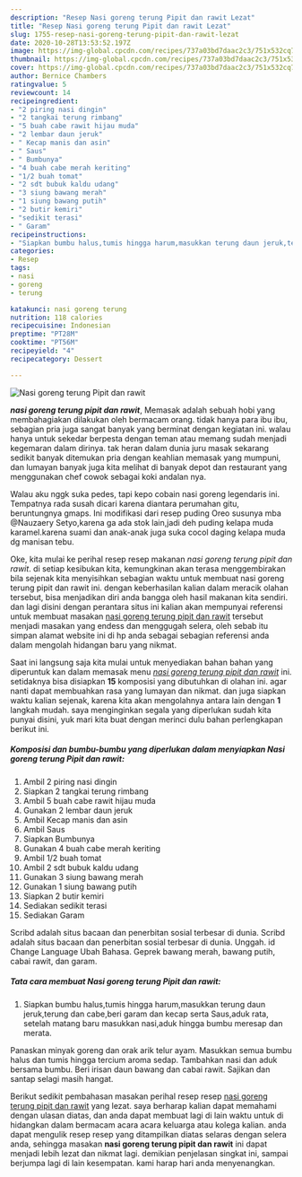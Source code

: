 ```yaml
---
description: "Resep Nasi goreng terung Pipit dan rawit Lezat"
title: "Resep Nasi goreng terung Pipit dan rawit Lezat"
slug: 1755-resep-nasi-goreng-terung-pipit-dan-rawit-lezat
date: 2020-10-28T13:53:52.197Z
image: https://img-global.cpcdn.com/recipes/737a03bd7daac2c3/751x532cq70/nasi-goreng-terung-pipit-dan-rawit-foto-resep-utama.jpg
thumbnail: https://img-global.cpcdn.com/recipes/737a03bd7daac2c3/751x532cq70/nasi-goreng-terung-pipit-dan-rawit-foto-resep-utama.jpg
cover: https://img-global.cpcdn.com/recipes/737a03bd7daac2c3/751x532cq70/nasi-goreng-terung-pipit-dan-rawit-foto-resep-utama.jpg
author: Bernice Chambers
ratingvalue: 5
reviewcount: 14
recipeingredient:
- "2 piring nasi dingin"
- "2 tangkai terung rimbang"
- "5 buah cabe rawit hijau muda"
- "2 lembar daun jeruk"
- " Kecap manis dan asin"
- " Saus"
- " Bumbunya"
- "4 buah cabe merah keriting"
- "1/2 buah tomat"
- "2 sdt bubuk kaldu udang"
- "3 siung bawang merah"
- "1 siung bawang putih"
- "2 butir kemiri"
- "sedikit terasi"
- " Garam"
recipeinstructions:
- "Siapkan bumbu halus,tumis hingga harum,masukkan terung daun jeruk,terung dan cabe,beri garam dan kecap serta Saus,aduk rata, setelah matang baru masukkan nasi,aduk hingga bumbu meresap dan merata."
categories:
- Resep
tags:
- nasi
- goreng
- terung

katakunci: nasi goreng terung 
nutrition: 118 calories
recipecuisine: Indonesian
preptime: "PT28M"
cooktime: "PT56M"
recipeyield: "4"
recipecategory: Dessert

---
```



![Nasi goreng terung Pipit dan rawit](https://img-global.cpcdn.com/recipes/737a03bd7daac2c3/751x532cq70/nasi-goreng-terung-pipit-dan-rawit-foto-resep-utama.jpg)

<b><i>nasi goreng terung pipit dan rawit</i></b>, Memasak adalah sebuah hobi yang membahagiakan dilakukan oleh bermacam orang. tidak hanya para ibu ibu, sebagian pria juga sangat banyak yang berminat dengan kegiatan ini. walau hanya untuk sekedar berpesta dengan teman atau memang sudah menjadi kegemaran dalam dirinya. tak heran dalam dunia juru masak sekarang sedikit banyak ditemukan pria dengan keahlian memasak yang mumpuni, dan lumayan banyak juga kita melihat di banyak depot dan restaurant yang menggunakan chef cowok sebagai koki andalan nya.

Walau aku nggk suka pedes, tapi kepo cobain nasi goreng legendaris ini. Tempatnya rada susah dicari karena diantara perumahan gitu, beruntungnya gmaps. Ini modifikasi dari resep puding Oreo susunya mba @Nauzaery Setyo,karena ga ada stok lain,jadi deh puding kelapa muda karamel.karena suami dan anak-anak juga suka cocol daging kelapa muda dg manisan tebu.

Oke, kita mulai ke perihal resep resep makanan <i>nasi goreng terung pipit dan rawit</i>. di setiap kesibukan kita, kemungkinan akan terasa menggembirakan bila sejenak kita menyisihkan sebagian waktu untuk membuat nasi goreng terung pipit dan rawit ini. dengan keberhasilan kalian dalam meracik olahan tersebut, bisa menjadikan diri anda bangga oleh hasil makanan kita sendiri. dan lagi disini dengan perantara situs ini kalian akan mempunyai referensi untuk membuat masakan <u>nasi goreng terung pipit dan rawit</u> tersebut menjadi masakan yang endess dan menggugah selera, oleh sebab itu simpan alamat website ini di hp anda sebagai sebagian referensi anda dalam mengolah hidangan baru yang nikmat.


Saat ini langsung saja kita mulai untuk menyediakan bahan bahan yang diperuntuk kan dalam memasak menu <u><i>nasi goreng terung pipit dan rawit</i></u> ini. setidaknya bisa disiapkan <b>15</b> komposisi yang dibutuhkan di olahan ini. agar nanti dapat membuahkan rasa yang lumayan dan nikmat. dan juga siapkan waktu kalian sejenak, karena kita akan mengolahnya antara lain dengan <b>1</b> langkah mudah. saya menginginkan segala yang diperlukan sudah kita punyai disini, yuk mari kita buat dengan merinci dulu bahan perlengkapan berikut ini.

<!--inarticleads1-->

##### Komposisi dan bumbu-bumbu yang diperlukan dalam menyiapkan Nasi goreng terung Pipit dan rawit:

1. Ambil 2 piring nasi dingin
1. Siapkan 2 tangkai terung rimbang
1. Ambil 5 buah cabe rawit hijau muda
1. Gunakan 2 lembar daun jeruk
1. Ambil  Kecap manis dan asin
1. Ambil  Saus
1. Siapkan  Bumbunya
1. Gunakan 4 buah cabe merah keriting
1. Ambil 1/2 buah tomat
1. Ambil 2 sdt bubuk kaldu udang
1. Gunakan 3 siung bawang merah
1. Gunakan 1 siung bawang putih
1. Siapkan 2 butir kemiri
1. Sediakan sedikit terasi
1. Sediakan  Garam


Scribd adalah situs bacaan dan penerbitan sosial terbesar di dunia. Scribd adalah situs bacaan dan penerbitan sosial terbesar di dunia. Unggah. id Change Language Ubah Bahasa. Geprek bawang merah, bawang putih, cabai rawit, dan garam. 

<!--inarticleads2-->

##### Tata cara membuat Nasi goreng terung Pipit dan rawit:

1. Siapkan bumbu halus,tumis hingga harum,masukkan terung daun jeruk,terung dan cabe,beri garam dan kecap serta Saus,aduk rata, setelah matang baru masukkan nasi,aduk hingga bumbu meresap dan merata.


Panaskan minyak goreng dan orak arik telur ayam. Masukkan semua bumbu halus dan tumis hingga tercium aroma sedap. Tambahkan nasi dan aduk bersama bumbu. Beri irisan daun bawang dan cabai rawit. Sajikan dan santap selagi masih hangat. 

Berikut sedikit pembahasan masakan perihal resep resep <u>nasi goreng terung pipit dan rawit</u> yang lezat. saya berharap kalian dapat memahami dengan ulasan diatas, dan anda dapat membuat lagi di lain waktu untuk di hidangkan dalam bermacam acara acara keluarga atau kolega kalian. anda dapat mengulik resep resep yang ditampilkan diatas selaras dengan selera anda, sehingga masakan <b>nasi goreng terung pipit dan rawit</b> ini dapat menjadi lebih lezat dan nikmat lagi. demikian penjelasan singkat ini, sampai berjumpa lagi di lain kesempatan. kami harap hari anda menyenangkan.
